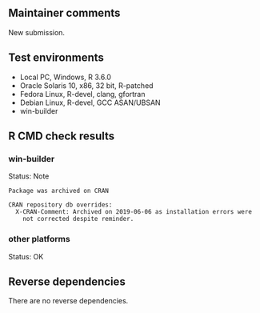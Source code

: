 ## Maintainer comments    
New submission.

## Test environments
* Local PC, Windows, R 3.6.0    
* Oracle Solaris 10, x86, 32 bit, R-patched       
* Fedora Linux, R-devel, clang, gfortran        
* Debian Linux, R-devel, GCC ASAN/UBSAN       
* win-builder

## R CMD check results
### **win-builder**     
Status: Note
```
Package was archived on CRAN

CRAN repository db overrides:
  X-CRAN-Comment: Archived on 2019-06-06 as installation errors were
    not corrected despite reminder.
```

### **other platforms**     
Status: OK

## Reverse dependencies
There are no reverse dependencies.
